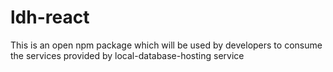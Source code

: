 # ldh-react
This is an open npm package which will be used by developers to consume the services provided by local-database-hosting service
